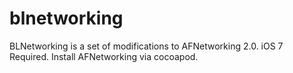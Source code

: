 blnetworking
============

BLNetworking is a set of modifications to AFNetworking 2.0.  iOS 7 Required.  Install AFNetworking via cocoapod.  
